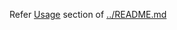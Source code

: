 Refer [Usage][] section of [../README.md][]


[Usage]: ../README.md#Usage
[../README.md]: ../README.md
